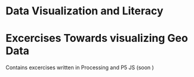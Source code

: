 # Data Visualization and Literacy 
# Excercises Towards visualizing Geo Data

Contains excercises written in Processing and P5 JS (soon )


